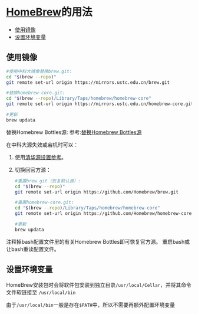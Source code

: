 # [HomeBrew](https://brew.sh/index_zh-cn)的用法

<!-- TOC -->

- [使用镜像](#使用镜像)
- [设置环境变量](#设置环境变量)

<!-- /TOC -->

## 使用镜像

``` sh
#使用中科大镜像替换brew.git:
cd "$(brew --repo)"
git remote set-url origin https://mirrors.ustc.edu.cn/brew.git

#替换homebrew-core.git:
cd "$(brew --repo)/Library/Taps/homebrew/homebrew-core"
git remote set-url origin https://mirrors.ustc.edu.cn/homebrew-core.git

#更新
brew updata
```

替换Homebrew Bottles源: 参考:[替换Homebrew Bottles源](https://lug.ustc.edu.cn/wiki/mirrors/help/homebrew-bottles)

在中科大源失效或宕机时可以：

1. 使用[清华源设置参考](https://mirrors.tuna.tsinghua.edu.cn/help/homebrew/)。
2. 切换回官方源：

    ```sh
    #重置brew.git（恢复默认源）:
    cd "$(brew --repo)"
    git remote set-url origin https://github.com/Homebrew/brew.git

    #重置homebrew-core.git:
    cd "$(brew --repo)/Library/Taps/homebrew/homebrew-core"
    git remote set-url origin https://github.com/Homebrew/homebrew-core.git

    #更新
    brew updata
    ```

注释掉bash配置文件里的有关Homebrew Bottles即可恢复官方源。 重启bash或让bash重读配置文件。

## 设置环境变量

HomeBrew安装包时会将软件包安装到独立目录`/usr/local/Cellar`，并将其命令文件软链接至 `/usr/local/bin`

由于`/usr/local/bin`一般是存在`$PATH`中，所以不需要再额外配置环境变量
